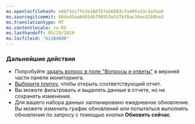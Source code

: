 ```yaml
---
ms.openlocfilehash: e8bf32c7fe3e180757ab6b03cfa40fe23c3afea9
ms.sourcegitcommit: 60dad5aa0d85db790553e537bf8ac34ee3289ba3
ms.translationtype: MT
ms.contentlocale: ru-RU
ms.lasthandoff: 05/29/2019
ms.locfileid: "61164606"
---
```

### <a name="what-now"></a>Дальнейшие действия
* Попробуйте [задать вопрос в поле "Вопросы и ответы"](../consumer/end-user-q-and-a.md) в верхней части панели мониторинга.
* [Выберите плитку](../consumer/end-user-tiles.md), чтобы открыть соответствующий отчет.
* Вы можете фильтровать и выделять данные в отчете, но не сохранять изменения.
* Для вашего набора данных запланировано ежедневное обновление. Вы можете изменить график обновлений или попытаться выполнять обновления по запросу с помощью кнопки **Обновить сейчас**.

